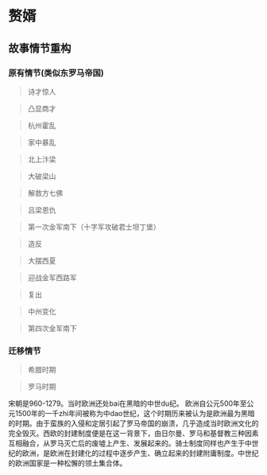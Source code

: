 # 赘婿

## 故事情节重构

### 原有情节(类似东罗马帝国)

> 诗才惊人

> 凸显商才

> 杭州霍乱

> 家中暴乱

> 北上汴梁

> 大破梁山

> 解救方七佛

> 吕梁恩仇

> 第一次金军南下（十字军攻破君士坦丁堡）

> 造反

> 大摆西夏

> 迎战金军西路军

> 复出

> 中州变化

> 第四次金军南下

### 迁移情节

> 希腊时期

> 罗马时期

宋朝是960-1279。当时欧洲还处bai在黑暗的中世du纪。
欧洲自公元500年至公元1500年的一千zhi年间被称为中dao世纪，这个时期历来被认为是欧洲最为黑暗的时期。由于蛮族的入侵和定居引起了罗马帝国的崩溃，几乎造成当时欧洲文化的完全毁灭。西欧的封建制度便是在这一背景下，由日尔曼、罗马和基督教三种因素互相融合，从罗马灭亡后的废墟上产生、发展起来的。骑士制度同样也产生于中世纪的欧洲，是欧洲在封建化的过程中逐步产生、确立起来的封建附庸制度。中世纪的欧洲国家是一种松懈的领土集合体。
